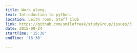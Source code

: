 ```yaml
---
title: Work along. 
text: Introduction to python. 
location: Leith room, Staff Club
link: https://github.com/smilefreak/studyGroup/issues/3 
date: 2015-09-24
startTime: '15:30'
endTime: '16:30'

---
```


